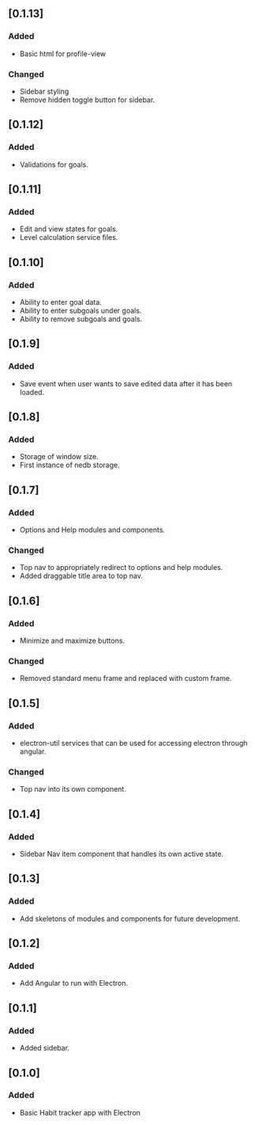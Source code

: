 ## [0.1.13]
### Added
- Basic html for profile-view

### Changed
- Sidebar styling
- Remove hidden toggle button for sidebar.

## [0.1.12]
### Added
- Validations for goals.

## [0.1.11]
### Added
- Edit and view states for goals.
- Level calculation service files.

## [0.1.10]
### Added
- Ability to enter goal data.
- Ability to enter subgoals under goals.
- Ability to remove subgoals and goals.

## [0.1.9]
### Added
- Save event when user wants to save edited data after it has been loaded.

## [0.1.8]
### Added
- Storage of window size.
- First instance of nedb storage.

## [0.1.7]
### Added
- Options and Help modules and components.

### Changed
- Top nav to appropriately redirect to options and help modules.
- Added draggable title area to top nav.

## [0.1.6]
### Added
- Minimize and maximize buttons.

### Changed
- Removed standard menu frame and replaced with custom frame.

## [0.1.5]
### Added
- electron-util services that can be used for accessing electron through angular.

### Changed
- Top nav into its own component.

## [0.1.4]
### Added
- Sidebar Nav item component that handles its own active state.

## [0.1.3]
### Added
- Add skeletons of modules and components for future development.

## [0.1.2]

### Added
- Add Angular to run with Electron.

## [0.1.1]

### Added
- Added sidebar.

## [0.1.0]

### Added
- Basic Habit tracker app with Electron